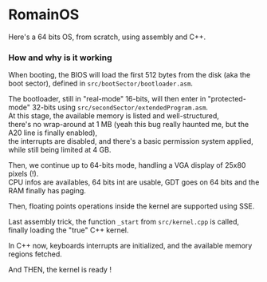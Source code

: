 # RomainOS

Here's a 64 bits OS, from scratch, using assembly and C++.

### How and why is it working

When booting, the BIOS will load the first 512 bytes from the disk (aka the boot sector), defined in <code>src/bootSector/bootloader.asm</code>.

The bootloader, still in "real-mode" 16-bits, will then enter in "protected-mode" 32-bits using <code>src/secondSector/extendedProgram.asm</code>.<br>
At this stage, the available memory is listed and well-structured,<br>
there's no wrap-around at 1 MB (yeah this bug really haunted me, but the A20 line is finally enabled),<br>
the interrupts are disabled, and there's a basic permission system applied, while still being limited at 4 GB.

Then, we continue up to 64-bits mode, handling a VGA display of 25x80 pixels (!).<br>
CPU infos are availables, 64 bits int are usable, GDT goes on 64 bits and the RAM finally has paging.

Then, floating points operations inside the kernel are supported using SSE.

Last assembly trick, the function <code>_start</code> from <code>src/kernel.cpp</code> is called, finally loading the "true" C++ kernel.

In C++ now, keyboards interrupts are initialized, and the available memory regions fetched.

And THEN, the kernel is ready !
